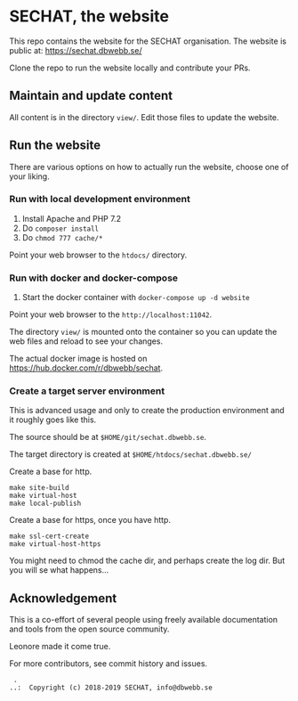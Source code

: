 SECHAT, the website
============================

This repo contains the website for the SECHAT organisation. The website is public at: https://sechat.dbwebb.se/

Clone the repo to run the website locally and contribute your PRs.



Maintain and update content
----------------------------

All content is in the directory `view/`. Edit those files to update the website.



Run the website
----------------------------

There are various options on how to actually run the website, choose one of your liking.



### Run with local development environment

1. Install Apache and PHP 7.2
1. Do `composer install`
1. Do `chmod 777 cache/*`

Point your web browser to the `htdocs/` directory.



### Run with docker and docker-compose

1. Start the docker container with `docker-compose up -d website`

Point your web browser to the `http://localhost:11042`.

The directory `view/` is mounted onto the container so you can update the web files and reload to see your changes.

The actual docker image is hosted on https://hub.docker.com/r/dbwebb/sechat.



### Create a target server environment

This is advanced usage and only to create the production environment and it roughly goes like this.

The source should be at `$HOME/git/sechat.dbwebb.se`.

The target directory is created at `$HOME/htdocs/sechat.dbwebb.se/`

Create a base for http.

```
make site-build
make virtual-host
make local-publish
```

Create a base for https, once you have http.

```
make ssl-cert-create
make virtual-host-https
```

You might need to chmod the cache dir, and perhaps create the log dir. But you will se what happens...



Acknowledgement
-------------------

This is a co-effort of several people using freely available documentation and tools from the open source community.

Leonore made it come true.

For more contributors, see commit history and issues.



```
 .
..:  Copyright (c) 2018-2019 SECHAT, info@dbwebb.se
```
